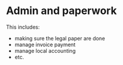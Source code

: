 # Admin and paperwork

This includes:

* making sure the legal paper are done
* manage invoice payment
* manage local accounting
* etc.

